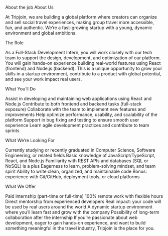 About the job
About Us



 At Tripjoin, we are building a global platform where creators can organize and sell social travel experiences, making group travel more accessible, fun, and authentic. We’re a fast-growing startup with a young, dynamic environment and global ambitions.



The Role

 As a Full-Stack Development Intern, you will work closely with our tech team to support the design, development, and optimization of our platform. You will gain hands-on experience building real-world features using React (frontend) and Node.js (backend).
This is a unique opportunity to grow your skills in a startup environment, contribute to a product with global potential, and see your work impact real users.


What You’ll Do

Assist in developing and maintaining web applications using React and Node.js
Contribute to both frontend and backend tasks (full-stack exposure)
Collaborate with the team to implement new features and improvements
Help optimize performance, usability, and scalability of the platform
Support in bug fixing and testing to ensure smooth user experience
Learn agile development practices and contribute to team sprints


What We’re Looking For

Currently studying or recently graduated in Computer Science, Software Engineering, or related fields
Basic knowledge of JavaScript/TypeScript, React, and Node.js
Familiarity with REST APIs and databases (SQL or NoSQL) is a plus
Eagerness to learn, problem-solving mindset, and team spirit
Ability to write clean, organized, and maintainable code
Bonus: experience with Git/GitHub, deployment tools, or cloud platforms
 

What We Offer

Paid internship (part-time or full-time)
100% remote work with flexible hours
Direct mentorship from experienced developers
Real impact: your code will be used by real users around the world
A dynamic startup environment where you’ll learn fast and grow with the company
Possibility of long-term collaboration after the internship
If you’re passionate about web development, eager to gain hands-on experience, and want to build something meaningful in the travel industry, Tripjoin is the place for you.

